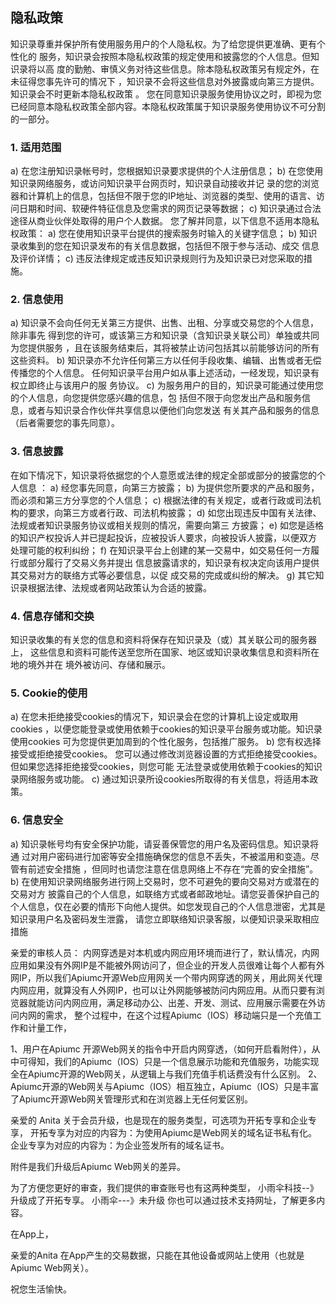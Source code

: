 ## 隐私政策
知识录尊重并保护所有使用服务用户的个人隐私权。为了给您提供更准确、更有个性化的 服务，知识录会按照本隐私权政策的规定使用和披露您的个人信息。但知识录将以高 度的勤勉、审慎义务对待这些信息。除本隐私权政策另有规定外，在未征得您事先许可的情况下 ，知识录不会将这些信息对外披露或向第三方提供。知识录会不时更新本隐私权政策 。 您在同意知识录服务使用协议之时，即视为您已经同意本隐私权政策全部内容。本隐私权政策属于知识录服务使用协议不可分割的一部分。
### 1. 适用范围
a) 在您注册知识录帐号时，您根据知识录要求提供的个人注册信息；
b) 在您使用知识录网络服务，或访问知识录平台网页时，知识录自动接收并记 录的您的浏览器和计算机上的信息，包括但不限于您的IP地址、浏览器的类型、使用的语言、访问日期和时间、软硬件特征信息及您需求的网页记录等数据；
c) 知识录通过合法途径从商业伙伴处取得的用户个人数据。
您了解并同意，以下信息不适用本隐私权政策：
a) 您在使用知识录平台提供的搜索服务时输入的关键字信息；
b) 知识录收集到的您在知识录发布的有关信息数据，包括但不限于参与活动、成交 信息及评价详情；
c) 违反法律规定或违反知识录规则行为及知识录已对您采取的措施。
### 2. 信息使用
a) 知识录不会向任何无关第三方提供、出售、出租、分享或交易您的个人信息，除非事先 得到您的许可，或该第三方和知识录（含知识录关联公司）单独或共同为您提供服务 ，且在该服务结束后，其将被禁止访问包括其以前能够访问的所有这些资料。
b) 知识录亦不允许任何第三方以任何手段收集、编辑、出售或者无偿传播您的个人信息。 任何知识录平台用户如从事上述活动，一经发现，知识录有权立即终止与该用户的服 务协议。
c) 为服务用户的目的，知识录可能通过使用您的个人信息，向您提供您感兴趣的信息，包 括但不限于向您发出产品和服务信息，或者与知识录合作伙伴共享信息以便他们向您发送 有关其产品和服务的信息（后者需要您的事先同意）。
### 3. 信息披露
在如下情况下，知识录将依据您的个人意愿或法律的规定全部或部分的披露您的个人信息 ：
a) 经您事先同意，向第三方披露；
b) 为提供您所要求的产品和服务，而必须和第三方分享您的个人信息；
c) 根据法律的有关规定，或者行政或司法机构的要求，向第三方或者行政、司法机构披露；
d) 如您出现违反中国有关法律、法规或者知识录服务协议或相关规则的情况，需要向第三 方披露；
e) 如您是适格的知识产权投诉人并已提起投诉，应被投诉人要求，向被投诉人披露，以便双方 处理可能的权利纠纷；
f) 在知识录平台上创建的某一交易中，如交易任何一方履行或部分履行了交易义务并提出 信息披露请求的，知识录有权决定向该用户提供其交易对方的联络方式等必要信息，以促 成交易的完成或纠纷的解决。
g) 其它知识录根据法律、法规或者网站政策认为合适的披露。
### 4. 信息存储和交换
知识录收集的有关您的信息和资料将保存在知识录及（或）其关联公司的服务器上， 这些信息和资料可能传送至您所在国家、地区或知识录收集信息和资料所在地的境外并在 境外被访问、存储和展示。
### 5. Cookie的使用
a) 在您未拒绝接受cookies的情况下，知识录会在您的计算机上设定或取用cookies ，以便您能登录或使用依赖于cookies的知识录平台服务或功能。知识录使用cookies 可为您提供更加周到的个性化服务，包括推广服务。
b) 您有权选择接受或拒绝接受cookies。 您可以通过修改浏览器设置的方式拒绝接受cookies。但如果您选择拒绝接受cookies，则您可能 无法登录或使用依赖于cookies的知识录网络服务或功能。
c) 通过知识录所设cookies所取得的有关信息，将适用本政策。
### 6. 信息安全
a) 知识录帐号均有安全保护功能，请妥善保管您的用户名及密码信息。知识录将通 过对用户密码进行加密等安全措施确保您的信息不丢失，不被滥用和变造。尽管有前述安全措施 ，但同时也请您注意在信息网络上不存在“完善的安全措施”。
b) 在使用知识录网络服务进行网上交易时，您不可避免的要向交易对方或潜在的交易对方 披露自己的个人信息，如联络方式或者邮政地址。请您妥善保护自己的个人信息，仅在必要的情形下向他人提供。如您发现自己的个人信息泄密，尤其是知识录用户名及密码发生泄露， 请您立即联络知识录客服，以便知识录采取相应措施


亲爱的审核人员：
内网穿透是对本机或内网应用环境而进行了，默认情况，内网应用如果没有外网IP是不能被外网访问了，但企业的开发人员很难让每个人都有外网IP，所以我们Apiumc开源Web应用网关一个带内网穿透的网关，用此网关代理内网应用，就算没有人外网IP，也可以让外网能够被防问内网应用。从而只要有浏览器就能访问内网应用，满足移动办公、出差、开发、测试、应用展示需要在外访问内网的需求，
整个过程中，在这个过程Apiumc（IOS）移动端只是一个充值工作和计量工作，

1、用户在Apiumc 开源Web网关的指令中开启内网穿透，（如何开启看附件），从中可得知，我们的Apiumc（IOS）只是一个信息展示功能和充值服务，功能实现全在Apiumc开源的Web网关，从逻辑上与我们充值手机话费没有什么区别。
2、Apiumc开源的Web网关与Apiumc（IOS）相互独立，Apiumc（IOS）只是丰富了Apiumc开源Web网关管理形式和在浏览器上无任何爱区别。


亲爱的 Anita
关于会员升级，也是现在的服务类型，可选项为开拓专享和企业专享，
开拓专享为对应的内容为：为使用Apiumc是Web网关的域名证书私有化。
企业专享为对应的内容为：为企业签发所有的域名证书。

附件是我们升级后Apiumc Web网关的差异。

为了方便您更好的审查，我们提供的审查账号也有这两种类型，
小雨伞科技--》升级成了开拓专享。
小雨伞---》未升级
你也可以通过技术支持网址，了解更多内容。


在App上，

亲爱的Anita
在App产生的交易数据，只能在其他设备或网站上使用（也就是Apiumc Web网关）。

祝您生活愉快。